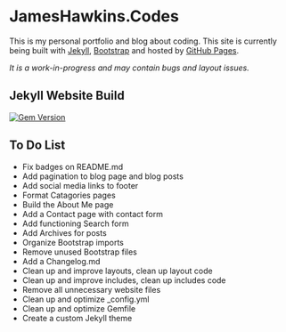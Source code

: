 # JamesHawkins.Codes

This is my personal portfolio and blog about coding. This site is currently being built with [Jekyll](https://jekyllrb.com), [Bootstrap](https://getbootstrap.com/) and hosted by [GitHub Pages](https://pages.github.com).

*It is a work-in-progress and may contain bugs and layout issues.*

## Jekyll Website Build

[![Gem Version](https://img.shields.io/gem/v/jekyll.svg)][ruby-gems]

[ruby-gems]: https://rubygems.org/gems/jekyll

## To Do List

* Fix badges on README.md
* Add pagination to blog page and blog posts
* Add social media links to footer
* Format Catagories pages
* Build the About Me page
* Add a Contact page with contact form
* Add functioning Search form
* Add Archives for posts
* Organize Bootstrap imports
* Remove unused Bootstrap files
* Add a Changelog.md
* Clean up and improve layouts, clean up layout code
* Clean up and improve includes, clean up includes code
* Remove all unnecessary website files
* Clean up and optimize _config.yml
* Clean up and optimize Gemfile
* Create a custom Jekyll theme
